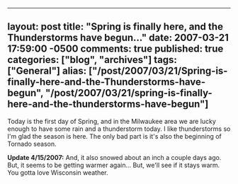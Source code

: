   ---
  layout: post
  title: "Spring is finally here, and the Thunderstorms have begun..."
  date: 2007-03-21 17:59:00 -0500
  comments: true
  published: true
  categories: ["blog", "archives"]
  tags: ["General"]
  alias: ["/post/2007/03/21/Spring-is-finally-here-and-the-Thunderstorms-have-begun", "/post/2007/03/21/spring-is-finally-here-and-the-thunderstorms-have-begun"]
  ---
<!-- more -->
<P>Today is the first day of Spring, and in the Milwaukee area we are lucky enough to have some rain and a thunderstorm today. I like thunderstorms so I'm glad the season is here. The only bad part is it's also the beginning of Tornado season.</P>
<P><STRONG>Update 4/15/2007:</STRONG> And, it also snowed about an inch a couple days ago. But, it seems to be getting warmer again... But, we'll see if it stays warm. You gotta love Wisconsin weather.</P>
